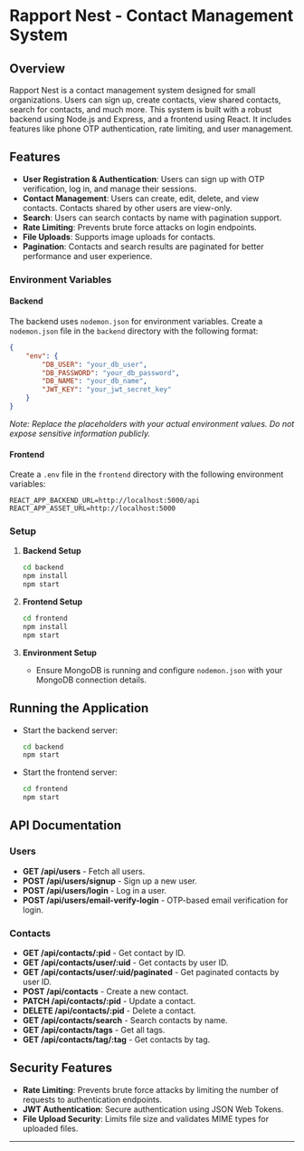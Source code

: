 # Rapport Nest - Contact Management System

## Overview

Rapport Nest is a contact management system designed for small organizations. Users can sign up, create contacts, view shared contacts, search for contacts, and much more. This system is built with a robust backend using Node.js and Express, and a frontend using React. It includes features like phone OTP authentication, rate limiting, and user management.

## Features

- **User Registration & Authentication**: Users can sign up with OTP verification, log in, and manage their sessions.
- **Contact Management**: Users can create, edit, delete, and view contacts. Contacts shared by other users are view-only.
- **Search**: Users can search contacts by name with pagination support.
- **Rate Limiting**: Prevents brute force attacks on login endpoints.
- **File Uploads**: Supports image uploads for contacts.
- **Pagination**: Contacts and search results are paginated for better performance and user experience.


### Environment Variables

#### Backend

The backend uses `nodemon.json` for environment variables. Create a `nodemon.json` file in the `backend` directory with the following format:

```json
{
    "env": {
        "DB_USER": "your_db_user",
        "DB_PASSWORD": "your_db_password",
        "DB_NAME": "your_db_name",
        "JWT_KEY": "your_jwt_secret_key"
    }
}
```

*Note: Replace the placeholders with your actual environment values. Do not expose sensitive information publicly.*

#### Frontend

Create a `.env` file in the `frontend` directory with the following environment variables:

```
REACT_APP_BACKEND_URL=http://localhost:5000/api
REACT_APP_ASSET_URL=http://localhost:5000
```

### Setup

1. **Backend Setup**
   ```bash
   cd backend
   npm install
   npm start
   ```

2. **Frontend Setup**
   ```bash
   cd frontend
   npm install
   npm start
   ```

3. **Environment Setup**
   - Ensure MongoDB is running and configure `nodemon.json` with your MongoDB connection details.

## Running the Application

- Start the backend server:
  ```bash
  cd backend
  npm start
  ```

- Start the frontend server:
  ```bash
  cd frontend
  npm start
  ```

## API Documentation

### Users

- **GET /api/users** - Fetch all users.
- **POST /api/users/signup** - Sign up a new user.
- **POST /api/users/login** - Log in a user.
- **POST /api/users/email-verify-login** - OTP-based email verification for login.

### Contacts

- **GET /api/contacts/:pid** - Get contact by ID.
- **GET /api/contacts/user/:uid** - Get contacts by user ID.
- **GET /api/contacts/user/:uid/paginated** - Get paginated contacts by user ID.
- **POST /api/contacts** - Create a new contact.
- **PATCH /api/contacts/:pid** - Update a contact.
- **DELETE /api/contacts/:pid** - Delete a contact.
- **GET /api/contacts/search** - Search contacts by name.
- **GET /api/contacts/tags** - Get all tags.
- **GET /api/contacts/tag/:tag** - Get contacts by tag.

## Security Features

- **Rate Limiting**: Prevents brute force attacks by limiting the number of requests to authentication endpoints.
- **JWT Authentication**: Secure authentication using JSON Web Tokens.
- **File Upload Security**: Limits file size and validates MIME types for uploaded files.

---
